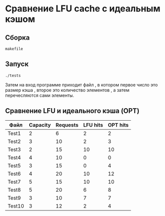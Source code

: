 # Сравнение  LFU cache с идеальным кэшом

## Сборка
`makefile`

## Запуск
`./tests`

Затем на вход программе приходит файл , в котором первое число это размер кэша , второе это количество элементов , а затем перечесляются сами элементы.



## Сравнение LFU и идеального кэша (OPT)

| Файл   | Capacity | Requests | LFU hits | OPT hits |
|--------|----------|----------|----------|----------|
| Test1  | 2        | 6        | 2        | 2        |
| Test2  | 3        | 10       | 2        | 3        |
| Test3  | 2        | 15       | 10       | 10       |
| Test4  | 4        | 10       | 0        | 0        |
| Test5  | 3        | 15       | 0        | 4        |
| Test6  | 4        | 20       | 10       | 12       |
| Test7  | 5        | 15       | 10       | 10       |
| Test8  | 5        | 20       | 6        | 8        |
| Test9  | 3        | 10       | 7        | 7        |
| Test10 | 3        | 12       | 2        | 4        |
